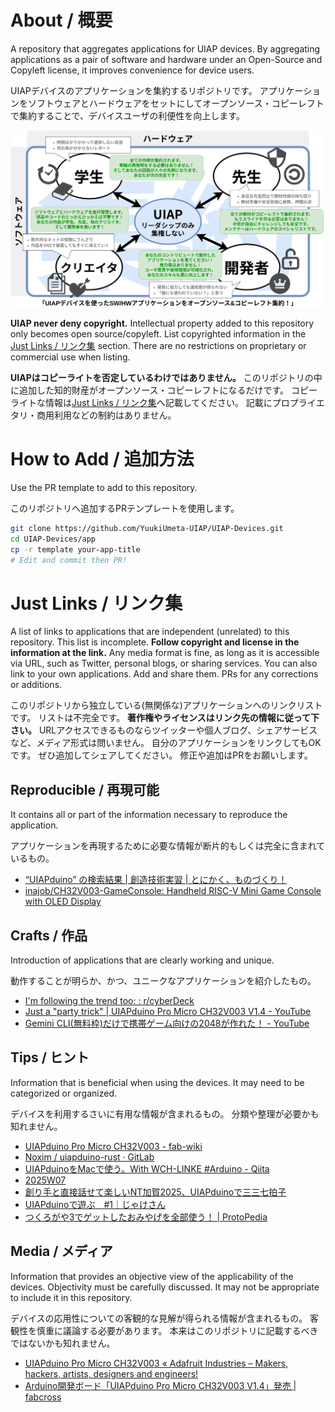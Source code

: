 # About / 概要

A repository that aggregates applications for UIAP devices.
By aggregating applications as a pair of software and hardware under an Open-Source and Copyleft license, it improves convenience for device users.

UIAPデバイスのアプリケーションを集約するリポジトリです。
アプリケーションをソフトウェアとハードウェアをセットにしてオープンソース・コピーレフトで集約することで、デバイスユーザの利便性を向上します。

<img src=".src/img/top-2025_09_30.drawio.svg" alt="概要図" style="width:768px">

**UIAP never deny copyright.**
Intellectual property added to this repository only becomes open source/copyleft.
List copyrighted information in the [Just Links / リンク集](#just-links--リンク集) section.
There are no restrictions on proprietary or commercial use when listing.

**UIAPはコピーライトを否定しているわけではありません。**
このリポジトリの中に追加した知的財産がオープンソース・コピーレフトになるだけです。
コピーライトな情報は[Just Links / リンク集](#just-links--リンク集)へ記載してください。
記載にプロプライエタリ・商用利用などの制約はありません。

# How to Add / 追加方法

Use the PR template to add to this repository.

このリポジトリへ追加するPRテンプレートを使用します。

```bash
git clone https://github.com/YuukiUmeta-UIAP/UIAP-Devices.git
cd UIAP-Devices/app
cp -r template your-app-title
# Edit and commit then PR!
```

# Just Links / リンク集

A list of links to applications that are independent (unrelated) to this repository.
This list is incomplete.
**Follow copyright and license in the information at the link.**
Any media format is fine, as long as it is accessible via URL, such as Twitter, personal blogs, or sharing services.
You can also link to your own applications.
Add and share them. PRs for any corrections or additions.

このリポジトリから独立している(無関係な)アプリケーションへのリンクリストです。
リストは不完全です。
**著作権やライセンスはリンク先の情報に従って下さい。**
URLアクセスできるものならツイッターや個人ブログ、シェアサービスなど、メディア形式は問いません。
自分のアプリケーションをリンクしてもOKです。
ぜひ追加してシェアしてください。
修正や追加はPRをお願いします。

## Reproducible / 再現可能

It contains all or part of the information necessary to reproduce the application.

アプリケーションを再現するために必要な情報が断片的もしくは完全に含まれているもの。

- [“UIAPduino” の検索結果 | 創造技術実習 | とにかく、ものづくり！](https://robo164.com/?s=UIAPduino)
- [inajob/CH32V003-GameConsole: Handheld RISC-V Mini Game Console with OLED Display](https://github.com/inajob/CH32V003-GameConsole)

## Crafts / 作品

Introduction of applications that are clearly working and unique.

動作することが明らか、かつ、ユニークなアプリケーションを紹介したもの。

- [I'm following the trend too: : r/cyberDeck](https://www.reddit.com/r/cyberDeck/comments/1jb4ria/im_following_the_trend_too/)
- [Just a "party trick" | UIAPduino Pro Micro CH32V003 V1.4 - YouTube](https://www.youtube.com/watch?v=YItTtpDSDTk)
- [Gemini CLI(無料枠)だけで携帯ゲーム向けの2048が作れた！ - YouTube](https://www.youtube.com/watch?v=ztnDVnJdpo0)

## Tips / ヒント

Information that is beneficial when using the devices.
It may need to be categorized or organized.

デバイスを利用するさいに有用な情報が含まれるもの。
分類や整理が必要かも知れません。

- [UIAPduino Pro Micro CH32V003 - fab-wiki](https://scrapbox.io/fab-wiki/UIAPduino_Pro_Micro_CH32V003)
- [Noxim / uiapduino-rust · GitLab](https://owo.codes/noxim/uiapduino-rust)
- [UIAPduinoをMacで使う。With WCH-LINKE #Arduino - Qiita](https://qiita.com/NWLab/items/82bcfd8d3300df087445)
- [2025W07](https://blog.ikejima.org/weekly/2025/02/17/2025w07.html)
- [創り手と直接話せて楽しいNT加賀2025、UIAPduinoで三三七拍子](https://fukuno.jig.jp/4596)
- [UIAPduinoで遊ぶ　#1｜じゃけさん](https://note.com/jake_nagoya_mh/n/n2b382907497f)
- [つくろがや3でゲットしたおみやげを全部使う！ | ProtoPedia](https://protopedia.net/prototype/6719)

## Media / メディア

Information that provides an objective view of the applicability of the devices.
Objectivity must be carefully discussed.
It may not be appropriate to include it in this repository.

デバイスの応用性についての客観的な見解が得られる情報が含まれるもの。
客観性を慎重に議論する必要があります。
本来はこのリポジトリに記載するべきではないかも知れません。

- [UIAPduino Pro Micro CH32V003 «  Adafruit Industries – Makers, hackers, artists, designers and engineers!](https://blog.adafruit.com/2024/09/11/uiapduino-pro-micro-ch32v003/)
- [Arduino開発ボード「UIAPduino Pro Micro CH32V003 V1.4」発売 | fabcross](https://web.archive.org/web/20250323012648/https://fabcross.jp/news/2024/20240919_UIAPduino.html)
